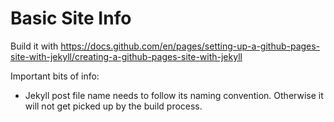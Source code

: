 # Basic Site Info
Build it with https://docs.github.com/en/pages/setting-up-a-github-pages-site-with-jekyll/creating-a-github-pages-site-with-jekyll

Important bits of info:

* Jekyll post file name needs to follow its naming convention. Otherwise it will not get picked up by the build process.

